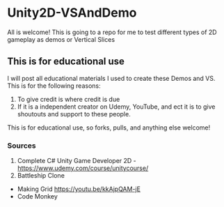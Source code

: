 # Unity2D-VSAndDemo

All is welcome! This is going to a repo for me to test different types of 2D gameplay as demos or Vertical Slices

## This is for educational use

I will post all educational materials I used to create these Demos and VS. This is for the following reasons:

1. To give credit is where credit is due
2. If it is a independent creator on Udemy, YouTube, and ect it is to give shoutouts and support to these people.

This is for educational use, so forks, pulls, and anything else welcome!

### Sources

1. Complete C# Unity Game Developer 2D - https://www.udemy.com/course/unitycourse/
2. Battleship Clone

- Making Grid https://youtu.be/kkAjpQAM-jE
- Code Monkey
